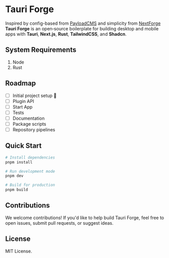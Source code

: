 # Tauri Forge

Inspired by config-based from [PayloadCMS](https://payloadcms.com/) and simplicity from [NextForge](https://www.next-forge.com/) **Tauri Forge** is an open‑source boilerplate for building desktop and mobile apps with **Tauri**, **Next.js**, **Rust**, **TailwindCSS**, and **Shadcn**.

## System Requirements

1. Node
2. Rust

## Roadmap

- [ ] Initial project setup 🚧
- [ ] Plugin API
- [ ] Start App
- [ ] Tests
- [ ] Documentation
- [ ] Package scripts
- [ ] Repository pipelines

## Quick Start

```bash
# Install dependencies
pnpm install

# Run development mode
pnpm dev

# Build for production
pnpm build
```

## Contributions

We welcome contributions! If you'd like to help build Tauri Forge, feel free to open issues, submit pull requests, or suggest ideas.

## License

MIT License.
